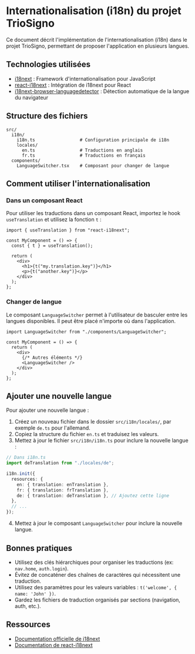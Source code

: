 # Internationalisation (i18n) du projet TrioSigno

Ce document décrit l'implémentation de l'internationalisation (i18n) dans le projet TrioSigno, permettant de proposer l'application en plusieurs langues.

## Technologies utilisées

- [i18next](https://www.i18next.com/) : Framework d'internationalisation pour JavaScript
- [react-i18next](https://react.i18next.com/) : Intégration de i18next pour React
- [i18next-browser-languagedetector](https://github.com/i18next/i18next-browser-languageDetector) : Détection automatique de la langue du navigateur

## Structure des fichiers

```
src/
  i18n/
    i18n.ts                 # Configuration principale de i18n
    locales/
      en.ts                 # Traductions en anglais
      fr.ts                 # Traductions en français
  components/
    LanguageSwitcher.tsx    # Composant pour changer de langue
```

## Comment utiliser l'internationalisation

### Dans un composant React

Pour utiliser les traductions dans un composant React, importez le hook `useTranslation` et utilisez la fonction `t` :

```tsx
import { useTranslation } from "react-i18next";

const MyComponent = () => {
  const { t } = useTranslation();

  return (
    <div>
      <h1>{t("my.translation.key")}</h1>
      <p>{t("another.key")}</p>
    </div>
  );
};
```

### Changer de langue

Le composant `LanguageSwitcher` permet à l'utilisateur de basculer entre les langues disponibles. Il peut être placé n'importe où dans l'application.

```tsx
import LanguageSwitcher from "./components/LanguageSwitcher";

const MyComponent = () => {
  return (
    <div>
      {/* Autres éléments */}
      <LanguageSwitcher />
    </div>
  );
};
```

## Ajouter une nouvelle langue

Pour ajouter une nouvelle langue :

1. Créez un nouveau fichier dans le dossier `src/i18n/locales/`, par exemple `de.ts` pour l'allemand.
2. Copiez la structure du fichier `en.ts` et traduisez les valeurs.
3. Mettez à jour le fichier `src/i18n/i18n.ts` pour inclure la nouvelle langue :

```typescript
// Dans i18n.ts
import deTranslation from "./locales/de";

i18n.init({
  resources: {
    en: { translation: enTranslation },
    fr: { translation: frTranslation },
    de: { translation: deTranslation }, // Ajoutez cette ligne
  },
  // ...
});
```

4. Mettez à jour le composant `LanguageSwitcher` pour inclure la nouvelle langue.

## Bonnes pratiques

- Utilisez des clés hiérarchiques pour organiser les traductions (ex: `nav.home`, `auth.login`).
- Évitez de concaténer des chaînes de caractères qui nécessitent une traduction.
- Utilisez des paramètres pour les valeurs variables : `t('welcome', { name: 'John' })`.
- Gardez les fichiers de traduction organisés par sections (navigation, auth, etc.).

## Ressources

- [Documentation officielle de i18next](https://www.i18next.com/overview/introduction)
- [Documentation de react-i18next](https://react.i18next.com/)
